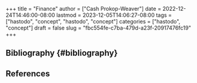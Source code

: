 +++
title = "Finance"
author = ["Cash Prokop-Weaver"]
date = 2022-12-24T14:46:00-08:00
lastmod = 2023-12-05T14:06:27-08:00
tags = ["hastodo", "concept", "hastodo", "concept"]
categories = ["hastodo", "concept"]
draft = false
slug = "fbc554fe-c7ba-479d-a23f-20917476fc19"
+++

## Bibliography {#bibliography}

## References

<style>.csl-entry{text-indent: -1.5em; margin-left: 1.5em;}</style><div class="csl-bib-body">
</div>
